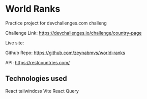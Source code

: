 # World Ranks 
Practice project for devchallenges.com challeng

Challenge Link: https://devchallenges.io/challenge/country-page

Live site: 

Github Repo: https://github.com/zeynabmvs/world-ranks

API: https://restcountries.com/

## Technologies used

React
tailwindcss
Vite
React Query
